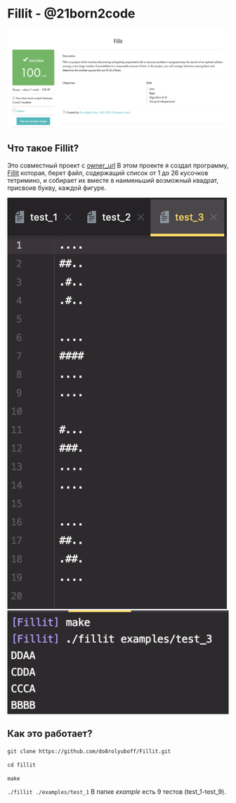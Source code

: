 # Fillit - @21born2code
![Иллюстрация к проекту](https://github.com/do8rolyuboff/Fillit/blob/master/other/screen.png)

## Что такое Fillit?
Это совместный проект с  [owner_url](https://github.com/dkotenko) В этом проекте я создал программу, [Fillit](https://github.com/do8rolyuboff/Fillit/blob/master/other/fillit.en.pdf) которая, берет файл, содержащий список от 1 до 26 кусочков тетримино, и собирает их вместе в наименьший возможный квадрат, присвоив букву, каждой фигуре.

![Input](https://github.com/do8rolyuboff/Fillit/blob/master/other/%23%23%23%23.png)
![Output](https://github.com/do8rolyuboff/Fillit/blob/master/other/make.png)

## Как это работает?
`git clone https://github.com/do8rolyuboff/Fillit.git`

`cd fillit`

`make`

`./fillit ./examples/test_1`
В папке *example* есть 9 тестов (test_1-test_9).
